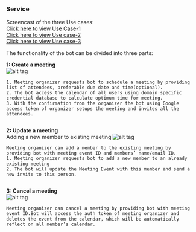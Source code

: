 


### Service
Screencast of the three Use cases:<br>
[Click here to view Use Case-1](https://www.youtube.com/watch?v=iJKLi3-7bOU)<br>
[Click here to view Use case-2](https://www.youtube.com/watch?v=yPi18m9Goi8)<br>
[Click here to view Use case-3](https://www.youtube.com/watch?v=1usrPGGv914)

The functionality of the bot can be divided into three parts:

**1: Create a meeting**<br>
![alt tag](https://github.ncsu.edu/gverma/Azra_MeetingBot/blob/master/Milestone_3/images/CreateMeeting.png)</br>
```
1. Meeting organizer requests bot to schedule a meeting by providing list of attendees, preferable due date and time(optional).
2. The bot access the calendar of all users using domain specific credential database to calculate optimum time for meeting.
3. With the confirmation from the organizer the bot using Google access token of organizer setups the meeting and invites all the attendees.


```


**2: Update a meeting**<br>
 Adding a new member to existing meeting 
 ![alt tag](https://github.ncsu.edu/gverma/Azra_MeetingBot/blob/master/Milestone_3/images/UpdateMember.png)</br>

```
Meeting organizer can add a member to the existing meeting by providing bot with meeting event ID and members’ name/email ID.
1. Meeting organizer requests bot to add a new member to an already existing meeting
2. The bot will update the Meeting Event with this member and send a new invite to this person.


```




**3: Cancel a meeting**<br>
![alt tag](https://github.ncsu.edu/gverma/Azra_MeetingBot/blob/master/Milestone_3/images/CancelMeeting.png)

```
Meeting organizer can cancel a meeting by providing bot with meeting event ID.Bot will access the auth token of meeting organizer and deletes the event from the calendar, which will be automatically reflect on all member’s calendar.

```

